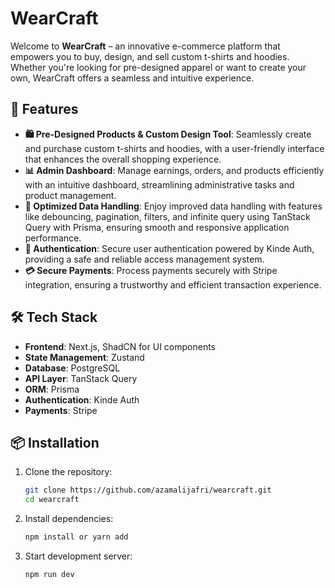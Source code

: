 # WearCraft

Welcome to **WearCraft** – an innovative e-commerce platform that empowers you to buy, design, and sell custom t-shirts and hoodies. Whether you're looking for pre-designed apparel or want to create your own, WearCraft offers a seamless and intuitive experience.

## 🚀 Features

- **🛍️ Pre-Designed Products & Custom Design Tool**: Seamlessly create and purchase custom t-shirts and hoodies, with a user-friendly interface that enhances the overall shopping experience.
- **📊 Admin Dashboard**: Manage earnings, orders, and products efficiently with an intuitive dashboard, streamlining administrative tasks and product management.
- **🔄 Optimized Data Handling**: Enjoy improved data handling with features like debouncing, pagination, filters, and infinite query using TanStack Query with Prisma, ensuring smooth and responsive application performance.
- **🔐 Authentication**: Secure user authentication powered by Kinde Auth, providing a safe and reliable access management system.
- **💳 Secure Payments**: Process payments securely with Stripe integration, ensuring a trustworthy and efficient transaction experience.

## 🛠️ Tech Stack

- **Frontend**: Next.js, ShadCN for UI components
- **State Management**: Zustand
- **Database**: PostgreSQL
- **API Layer**: TanStack Query
- **ORM**: Prisma
- **Authentication**: Kinde Auth
- **Payments**: Stripe

## 📦 Installation

1. Clone the repository:

   ```bash
   git clone https://github.com/azamalijafri/wearcraft.git
   cd wearcraft
   ```

2. Install dependencies:

   ```bash
   npm install or yarn add
   ```

3. Start development server:

   ```bash
   npm run dev
   ```
